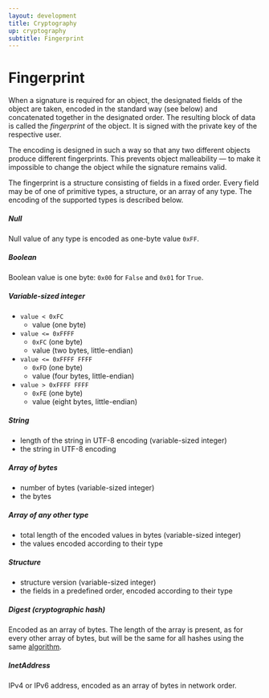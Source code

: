 ```yaml
---
layout: development
title: Cryptography
up: cryptography
subtitle: Fingerprint
---
```


# Fingerprint

When a signature is required for an object, the designated fields of the
object are taken, encoded in the standard way (see below) and
concatenated together in the designated order. The resulting block of
data is called the *fingerprint* of the object. It is signed with the
private key of the respective user.

The encoding is designed in such a way so that any two different objects
produce different fingerprints. This prevents object malleability — to
make it impossible to change the object while the signature remains valid.

The fingerprint is a structure consisting of fields in a fixed order.
Every field may be of one of primitive types, a structure, or an array
of any type. The encoding of the supported types is described below.

##### Null

Null value of any type is encoded as one-byte value `0xFF`.

##### Boolean

Boolean value is one byte: `0x00` for `False` and `0x01` for `True`.

##### Variable-sized integer

* `value < 0xFC`
  * value (one byte)
* `value <= 0xFFFF`
  * `0xFC` (one byte)
  * value (two bytes, little-endian)
* `value <= 0xFFFF FFFF`
  * `0xFD` (one byte)
  * value (four bytes, little-endian)
* `value > 0xFFFF FFFF`
  * `0xFE` (one byte)
  * value (eight bytes, little-endian)

##### String

* length of the string in UTF-8 encoding (variable-sized integer)
* the string in UTF-8 encoding

##### Array of bytes

* number of bytes (variable-sized integer)
* the bytes

##### Array of any other type

* total length of the encoded values in bytes (variable-sized integer)
* the values encoded according to their type

##### Structure

* structure version (variable-sized integer)
* the fields in a predefined order, encoded according to their type

##### Digest (cryptographic hash)

Encoded as an array of bytes. The length of the array is present, as for
every other array of bytes, but will be the same for all hashes using
the same [algorithm][1].

##### InetAddress

IPv4 or IPv6 address, encoded as an array of bytes in network order.

[1]: /development/cryptography/algorithms.html
